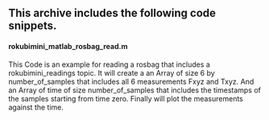 ## This archive includes the following code snippets. ##

#### rokubimini_matlab_rosbag_read.m ####

This Code is an example for reading a rosbag that includes a 
rokubimini_readings topic. It will create a an Array of size
6 by number_of_samples that includes all 6 measurements Fxyz 
and Txyz. 
And an Array of time of size number_of_samples that includes 
the timestamps of the samples starting from time zero.
Finally will plot the measurements against the time.
